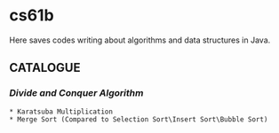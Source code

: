 # cs61b
Here saves codes writing about algorithms and data structures in Java.  

## CATALOGUE
### ***Divide and Conquer Algorithm***
    * Karatsuba Multiplication
    * Merge Sort (Compared to Selection Sort\Insert Sort\Bubble Sort)
